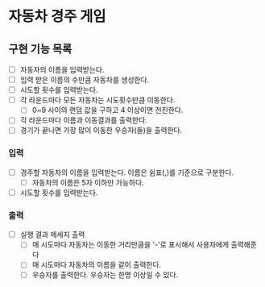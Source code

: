 # 자동차 경주 게임

## 구현 기능 목록
- [ ]  자동자의 이름을 입력받는다.
- [ ]  입력 받은 이름의 수만큼 자동차를 생성한다.
- [ ]  시도할 횟수를 입력받는다.
- [ ]  각 라운드마다 모든 자동차는 시도횟수만큼 이동한다.
    - [ ]  0~9 사이의 랜덤 값을 구하고 4 이상이면 전진한다.
- [ ]  각 라운드마다 이름과 이동결과를 출력한다.
- [ ] 경기가 끝나면 가장 많이 이동한 우승자(들)을 출력한다.

### 입력

- [ ] 경주할 자동차의 이름을 입력받는다. 이름은 쉼표(,)를 기준으로 구분한다.
    - [ ] 자동차의 이름은  5자 이하만 가능하다.

- [ ] 시도할 횟수를 입력받는다.

### 출력 

- [ ] 실행 결과 메세지 출력
  - [ ] 매 시도마다 자동차는 이동한 거리만큼을 '-'로 표시해서 사용자에게 출력해준다
  - [ ] 매 시도마다 자동차의 이름을 같이 출력한다.
  - [ ] 우승자를 출력한다. 우승자는 한명 이상일 수 있다.
